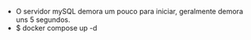- O servidor mySQL demora um pouco para iniciar, geralmente demora uns 5 segundos.
- $ docker compose up -d
